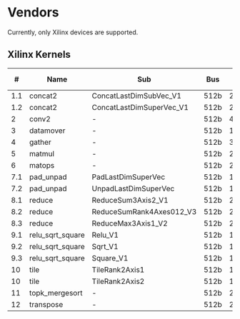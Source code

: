 # Vendors
Currently, only Xilinx devices are supported.

## Xilinx Kernels
| # | Name | Sub | Bus | Bus Count | Burst R/W | PE | Dataflow |
|---|------|-----|-----|-----------|-----------|----|----------|
|1.1|concat2|ConcatLastDimSubVec_V1|512b|2|Yes|-|No|
|1.2|concat2|ConcatLastDimSuperVec_V1|512b|2|No|-|No|
|2|conv2|-|512b|4|Yes|-|Yes|
|3|datamover|-|512b|1<=N<=4|Yes|-|No|
|4|gather|-|512b|3|Yes|-|Yes|
|5|matmul|-|512b|2|Yes|-|No|
|6|matops|-|512b|2|Yes|-|Yes|
|7.1|pad_unpad|PadLastDimSuperVec|512b|1|No|-|No|
|7.2|pad_unpad|UnpadLastDimSuperVec|512b|1|No|-|No|
|8.1|reduce|ReduceSum3Axis2_V1|512b|2|Yes|-|No|
|8.2|reduce|ReduceSumRank4Axes012_V3|512b|2|Yes|-|Yes|
|8.3|reduce|ReduceMax3Axis1_V2|512b|2|Yes|-|No|
|9.1|relu_sqrt_square|Relu_V1|512b|1|Yes|-|No|
|9.2|relu_sqrt_square|Sqrt_V1|512b|1|Yes|-|No|
|9.3|relu_sqrt_square|Square_V1|512b|1|Yes|-|No|
|10|tile|TileRank2Axis1|512b|1|No|-|No|
|10|tile|TileRank2Axis2|512b|1|No|-|No|
|11|topk_mergesort|-|512b|2|Yes|Multiple|Yes|
|12|transpose|-|512b|2|No|-|Yes|